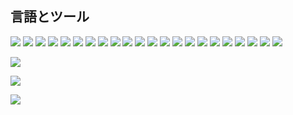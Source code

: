 ## 言語とツール
![](https://img.shields.io/badge/-JavaScript-black?style=for-the-badge&logo=javascript&)
![](https://img.shields.io/badge/-Python-black?style=for-the-badge&logo=python&)
![](https://img.shields.io/badge/-Django-black?style=for-the-badge&logo=django&logoColor=103e2e)
![](https://img.shields.io/badge/-Vue-black?style=for-the-badge&logo=vue.js&)
![](https://img.shields.io/badge/-Nuxt-black?style=for-the-badge&logo=nuxt.js&)
![](https://img.shields.io/badge/-PHP-black?style=for-the-badge&logo=php&)
![](https://img.shields.io/badge/-Linux-black?style=for-the-badge&logo=linux&)
![](https://img.shields.io/badge/-Docker-black?style=for-the-badge&logo=docker&)
![](https://img.shields.io/badge/-React-black?style=for-the-badge&logo=react&)
![](https://img.shields.io/badge/-Wordpress-black?style=for-the-badge&logo=wordpress&)
![](https://img.shields.io/badge/-Apache-black?style=for-the-badge&logo=apache&logoColor=a40302)
![](https://img.shields.io/badge/-Nginx-black?style=for-the-badge&logo=nginx&)
![](https://img.shields.io/badge/-Jira-black?style=for-the-badge&logo=jira&logoColor=3080f7)
![](https://img.shields.io/badge/-Jenkins-black?style=for-the-badge&logo=jenkins&)
![](https://img.shields.io/badge/-Postman-black?style=for-the-badge&logo=postman&)
![](https://img.shields.io/badge/-Adobe-black?style=for-the-badge&logo=adobe&logoColor=ed0e05)
![](https://img.shields.io/badge/-Git-black?style=for-the-badge&logo=git&)
![](https://img.shields.io/badge/-Bootstrap-black?style=for-the-badge&logo=bootstrap&)
![](https://img.shields.io/badge/-Go-black?style=for-the-badge&logo=go&)
![](https://img.shields.io/badge/-Gulp-black?style=for-the-badge&logo=gulp&)
![](https://img.shields.io/badge/-Npm-black?style=for-the-badge&logo=npm&)
![](https://img.shields.io/badge/-Three-black?style=for-the-badge&logo=three.js&)

![](https://img.shields.io/badge/Welcome%20to-my%20page-38bd85?style=for-the-badge&)

![](https://github-readme-stats.vercel.app/api?username=10k20&title_color=8a6ad9&bg_color=0d1117&text_color=e9f5f2&hide_border=true)

![](https://github-readme-stats.vercel.app/api/top-langs/?username=10k20&title_color=8a6ad9&bg_color=0d1117&text_color=e9f5f2&hide_border=true)
